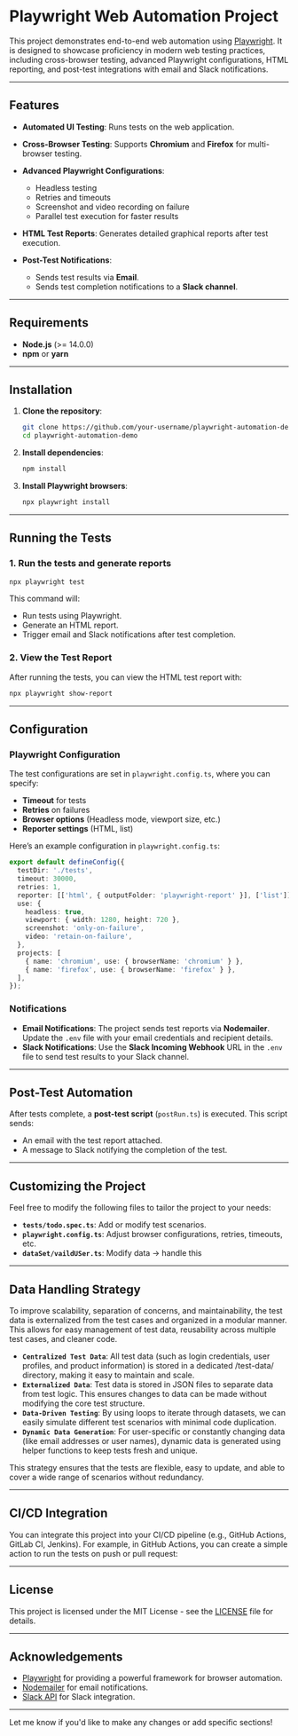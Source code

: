 # Playwright Web Automation Project

This project demonstrates end-to-end web automation using [Playwright](https://playwright.dev/). It is designed to showcase proficiency in modern web testing practices, including cross-browser testing, advanced Playwright configurations, HTML reporting, and post-test integrations with email and Slack notifications.

---

## Features

* **Automated UI Testing**: Runs tests on the web application.
* **Cross-Browser Testing**: Supports **Chromium** and **Firefox** for multi-browser testing.
* **Advanced Playwright Configurations**:

  * Headless testing
  * Retries and timeouts
  * Screenshot and video recording on failure
  * Parallel test execution for faster results
* **HTML Test Reports**: Generates detailed graphical reports after test execution.
* **Post-Test Notifications**:

  * Sends test results via **Email**.
  * Sends test completion notifications to a **Slack channel**.

---

## Requirements

* **Node.js** (>= 14.0.0)
* **npm** or **yarn**

---

## Installation

1. **Clone the repository**:

   ```bash
   git clone https://github.com/your-username/playwright-automation-demo.git
   cd playwright-automation-demo
   ```

2. **Install dependencies**:

   ```bash
   npm install
   ```

3. **Install Playwright browsers**:

   ```bash
   npx playwright install
   ```

---

## Running the Tests

### 1. Run the tests and generate reports

```bash
npx playwright test
```

This command will:

* Run tests using Playwright.
* Generate an HTML report.
* Trigger email and Slack notifications after test completion.

### 2. View the Test Report

After running the tests, you can view the HTML test report with:

```bash
npx playwright show-report
```

---

## Configuration

### Playwright Configuration

The test configurations are set in `playwright.config.ts`, where you can specify:

* **Timeout** for tests
* **Retries** on failures
* **Browser options** (Headless mode, viewport size, etc.)
* **Reporter settings** (HTML, list)

Here’s an example configuration in `playwright.config.ts`:

```ts
export default defineConfig({
  testDir: './tests',
  timeout: 30000,
  retries: 1,
  reporter: [['html', { outputFolder: 'playwright-report' }], ['list']],
  use: {
    headless: true,
    viewport: { width: 1280, height: 720 },
    screenshot: 'only-on-failure',
    video: 'retain-on-failure',
  },
  projects: [
    { name: 'chromium', use: { browserName: 'chromium' } },
    { name: 'firefox', use: { browserName: 'firefox' } },
  ],
});
```

### Notifications

* **Email Notifications**: The project sends test reports via **Nodemailer**. Update the `.env` file with your email credentials and recipient details.
* **Slack Notifications**: Use the **Slack Incoming Webhook** URL in the `.env` file to send test results to your Slack channel.

---

## Post-Test Automation

After tests complete, a **post-test script** (`postRun.ts`) is executed. This script sends:

* An email with the test report attached.
* A message to Slack notifying the completion of the test.

---

## Customizing the Project

Feel free to modify the following files to tailor the project to your needs:

* **`tests/todo.spec.ts`**: Add or modify test scenarios.
* **`playwright.config.ts`**: Adjust browser configurations, retries, timeouts, etc.
* **`dataSet/vaildUSer.ts`**: Modify data -> handle this

---

## Data Handling Strategy

To improve scalability, separation of concerns, and maintainability, the test data is externalized from the test cases and organized in a modular manner. This allows for easy management of test data, reusability across multiple test cases, and cleaner code.

* **`Centralized Test Data`**: All test data (such as login credentials, user profiles, and product information) is stored in a dedicated /test-data/ directory, making it easy to maintain and scale.
* **`Externalized Data`**: Test data is stored in JSON files to separate data from test logic. This ensures changes to data can be made without modifying the core test structure.
* **`Data-Driven Testing`**: By using loops to iterate through datasets, we can easily simulate different test scenarios with minimal code duplication.
* **`Dynamic Data Generation`**: For user-specific or constantly changing data (like email addresses or user names), dynamic data is generated using helper functions to keep tests fresh and unique.

This strategy ensures that the tests are flexible, easy to update, and able to cover a wide range of scenarios without redundancy.

---

## CI/CD Integration

You can integrate this project into your CI/CD pipeline (e.g., GitHub Actions, GitLab CI, Jenkins). For example, in GitHub Actions, you can create a simple action to run the tests on push or pull request:

<!-- add relevent yml file and configuration -->

---

## License

This project is licensed under the MIT License - see the [LICENSE](LICENSE) file for details.

---

## Acknowledgements

* [Playwright](https://playwright.dev/) for providing a powerful framework for browser automation.
* [Nodemailer](https://nodemailer.com/) for email notifications.
* [Slack API](https://api.slack.com/) for Slack integration.

---

Let me know if you'd like to make any changes or add specific sections!

